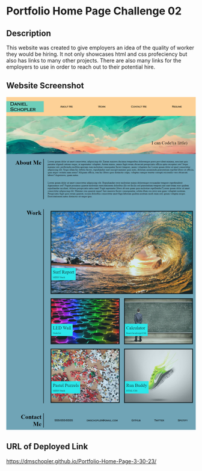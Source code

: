 # Portfolio Home Page Challenge 02
## Description

This website was created to give employers an idea of the quality of worker they would be hiring. It not only showcases html and css profeciency but also has links to many other projects. There are also many links for the employers to use in order to reach out to their potential hire.
## Website Screenshot 
![Alt text](assets/images/screenshot-of-webpage.png)
## URL of Deployed Link

https://dmschopler.github.io/Portfolio-Home-Page-3-30-23/